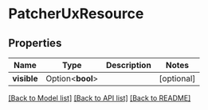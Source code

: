 # PatcherUxResource

## Properties

Name | Type | Description | Notes
------------ | ------------- | ------------- | -------------
**visible** | Option<**bool**> |  | [optional]

[[Back to Model list]](../README.md#documentation-for-models) [[Back to API list]](../README.md#documentation-for-api-endpoints) [[Back to README]](../README.md)


